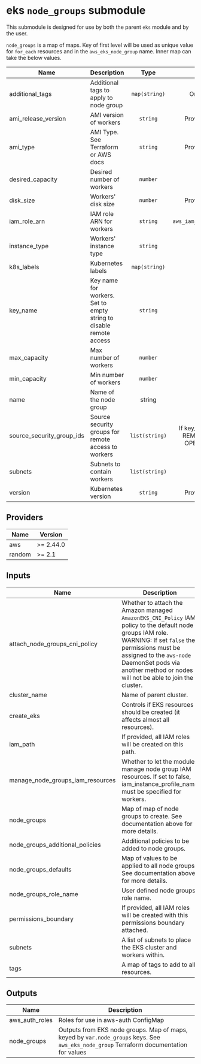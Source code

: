 # eks `node_groups` submodule

This submodule is designed for use by both the parent `eks` module and by the user.


`node_groups` is a map of maps. Key of first level will be used as unique value for `for_each` resources and in the `aws_eks_node_group` name. Inner map can take the below values.

| Name | Description | Type | If unset |
|------|-------------|:----:|:-----:|
| additional\_tags | Additional tags to apply to node group | `map(string)` | Only `var.tags` applied |
| ami\_release\_version | AMI version of workers | `string` | Provider default behavior |
| ami\_type | AMI Type. See Terraform or AWS docs | `string` | Provider default behavior |
| desired\_capacity | Desired number of workers | `number` | `1` |
| disk\_size | Workers' disk size | `number` | Provider default behavior |
| iam\_role\_arn | IAM role ARN for workers | `string` | `aws_iam_role.node_groups[0].arn` |
| instance\_type | Workers' instance type | `string` | `m4.large` |
| k8s\_labels | Kubernetes labels | `map(string)` | No labels applied |
| key\_name | Key name for workers. Set to empty string to disable remote access | `string` | `""` |
| max\_capacity | Max number of workers | `number` | `3` |
| min\_capacity | Min number of workers | `number` | `1` |
| name | Name of the node group | string | Auto generated |
| source\_security\_group\_ids | Source security groups for remote access to workers | `list(string)` | If key\_name is specified: THE REMOTE ACCESS WILL BE OPENED TO THE WORLD |
| subnets | Subnets to contain workers | `list(string)` | `var.subnets` |
| version | Kubernetes version | `string` | Provider default behavior |

<!-- BEGINNING OF PRE-COMMIT-TERRAFORM DOCS HOOK -->
## Providers

| Name | Version |
|------|---------|
| aws | >= 2.44.0 |
| random | >= 2.1 |

## Inputs

| Name | Description | Type | Default | Required |
|------|-------------|------|---------|:-----:|
| attach\_node\_groups\_cni\_policy | Whether to attach the Amazon managed `AmazonEKS_CNI_Policy` IAM policy to the default node groups IAM role. WARNING: If set `false` the permissions must be assigned to the `aws-node` DaemonSet pods via another method or nodes will not be able to join the cluster. | `bool` | `true` | no |
| cluster\_name | Name of parent cluster. | `string` | n/a | yes |
| create\_eks | Controls if EKS resources should be created (it affects almost all resources). | `bool` | `true` | no |
| iam\_path | If provided, all IAM roles will be created on this path. | `string` | `"/"` | no |
| manage\_node\_groups\_iam\_resources | Whether to let the module manage node group IAM resources. If set to false, iam\_instance\_profile\_name must be specified for workers. | `bool` | `true` | no |
| node\_groups | Map of map of node groups to create. See documentation above for more details. | `any` | `{}` | no |
| node\_groups\_additional\_policies | Additional policies to be added to node groups. | `list(string)` | `[]` | no |
| node\_groups\_defaults | Map of values to be applied to all node groups. See documentation above for more details. | `any` | `{}` | no |
| node\_groups\_role\_name | User defined node groups role name. | `string` | `""` | no |
| permissions\_boundary | If provided, all IAM roles will be created with this permissions boundary attached. | `string` | n/a | yes |
| subnets | A list of subnets to place the EKS cluster and workers within. | `list(string)` | n/a | yes |
| tags | A map of tags to add to all resources. | `map(string)` | n/a | yes |

## Outputs

| Name | Description |
|------|-------------|
| aws\_auth\_roles | Roles for use in aws-auth ConfigMap |
| node\_groups | Outputs from EKS node groups. Map of maps, keyed by `var.node_groups` keys. See `aws_eks_node_group` Terraform documentation for values |

<!-- END OF PRE-COMMIT-TERRAFORM DOCS HOOK -->
